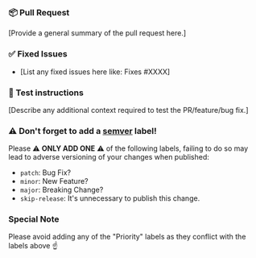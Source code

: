 ### 📦 Pull Request

[Provide a general summary of the pull request here.]

### ✅ Fixed Issues

- [List any fixed issues here like: Fixes #XXXX]

### 🚨 Test instructions

[Describe any additional context required to test the PR/feature/bug fix.]

### ⚠️ Don't forget to add a [semver](https://semver.org/) label! 
Please ⚠️ **ONLY ADD ONE** ⚠️ of the following labels, failing to do so may lead to adverse versioning of your changes when published:
- `patch`: Bug Fix?
- `minor`: New Feature?
- `major`: Breaking Change?
- `skip-release`: It's unnecessary to publish this change.

### Special Note
Please avoid adding any of the "Priority" labels as they conflict with the labels above ☝️
